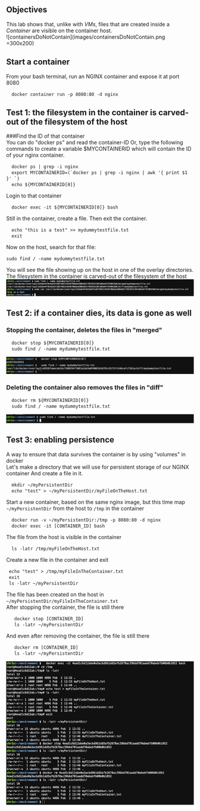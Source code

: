 ## Objectives
This lab shows that, unlike with _VMs_, files that are created inside a _Container_ are visible on the container host.  
![containersDoNotContain](images/containersDoNotContain.png =300x200)  

## Start a container
From your bash terminal, run an NGINX container and expose it at port 8080
```shell
  docker container run -p 8080:80 -d nginx 
```
 
## Test 1: the filesystem in the container is carved-out of the filesystem of the host
###Find the ID of that container  
You can do "docker ps" and read the container-ID
Or, type the following commands to create a variable $MYCONTAINERID which will contain the ID of your nginx container.
```shell
  docker ps | grep -i nginx
  export MYCONTAINERID=(`docker ps | grep -i nginx | awk '{ print $1 }' `)
  echo ${MYCONTAINERID[0]}    
```

Login to that container  
```shell
  docker exec -it ${MYCONTAINERID[0]} bash
```
 
Still in the container, create a file.  Then exit the container.
```shell
  echo "this is a test" >> mydummytestfile.txt
  exit
```

Now on the host, search for that file:
```shell
sudo find / -name mydummytestfile.txt
```
 
You will see the file showing up on the host in one of the overlay directories.  The filesystem in the container is carved-out of the filesystem of the host  
![fileFromContainerIsOnHost](images/fileFromContainerIsOnHost.png)

## Test 2: if a container dies, its data is gone as well

### Stopping the container, deletes the files in "merged"
```shell
  docker stop ${MYCONTAINERID[0]} 
  sudo find / -name mydummytestfile.txt
```
![dockerStopSudoFind](images/dockerStopSudoFind.png)

### Deleting the container also removes the files in "diff"
```shell
  docker rm ${MYCONTAINERID[0]} 
  sudo find / -name mydummytestfile.txt
```
![dockerRmSudoFind](images/dockerRmSudoFind.png)

## Test 3: enabling persistence
A way to ensure that data survives the container is by using "volumes" in docker  
Let's make a directory that we will use for persistent storage of our NGINX container
And create a file in it.

```shell
  mkdir ~/myPersistentDir
  echo "test" > ~/myPersistentDir/myFileOnTheHost.txt
```
  Start a new container, based on the same nginx image, but this time map `~/myPersistentDir` from the host to `/tmp` in the container
```shell
  docker run -v ~/myPersistentDir:/tmp -p 8080:80 -d nginx 
  docker exec -it [CONTAINER_ID] bash
```
  The file from the host is visible in the container

```shell
  ls -latr /tmp/myFileOnTheHost.txt  
```     
  Create a new file in the container and exit
 ```shell
  echo "test" > /tmp/myFileInTheContainer.txt
  exit
  ls -latr ~/myPersistentDir
```
The file has been created on the host in `~/myPersistentDir/myFileInTheContainer.txt`  
After stopping the container, the file is still there
 ```shell
    docker stop [CONTAINER_ID]
    ls -latr ~/myPersistentDir
 ```
And even after removing the container, the file is still there
 ```shell
    docker rm [CONTAINER_ID]
    ls -latr ~/myPersistentDir
 ```

![dockerVolumes](images/dockerVolumes.png)